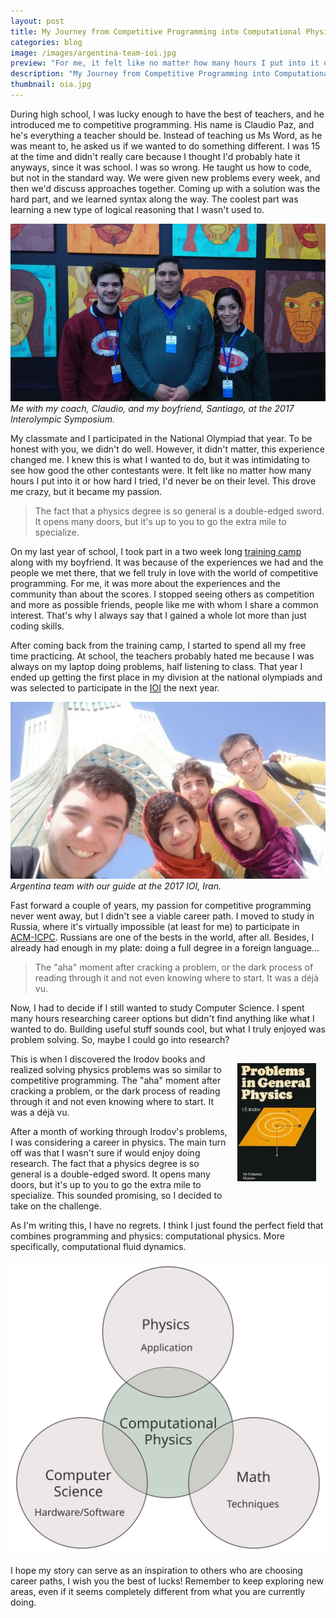 ```yaml
---
layout: post
title: My Journey from Competitive Programming into Computational Physics
categories: blog
image: /images/argentina-team-ioi.jpg
preview: "For me, it felt like no matter how many hours I put into it or how hard I tried, I'd never be on their level. This drove me crazy, but it became my passion."
description: "My Journey from Competitive Programming into Computational Physics."
thumbnail: oia.jpg
---
```


During high school, I was lucky enough to have the best of teachers, and he introduced me to competitive programming. His name is Claudio Paz, and he's everything a teacher should be. Instead of teaching us Ms Word, as he was meant to, he asked us if we wanted to do something different. I was 15 at the time and didn't really care because I thought I'd probably hate it anyways, since it was school. I was so wrong. He taught us how to code, but not in the standard way. We were given new problems every week, and then we'd discuss approaches together. Coming up with a solution was the hard part, and we learned syntax along the way. The coolest part was learning a new type of logical reasoning that I wasn't used to.

![medium](/images/symposium.jpg)
*Me with my coach, Claudio, and my boyfriend, Santiago, at the 2017 Interolympic Symposium.*

My classmate and I participated in the National Olympiad that year. To be honest with you, we didn't do well. However, it didn't matter, this experience changed me. I knew this is what I wanted to do, but it was intimidating to see how good the other contestants were. It felt like no matter how many hours I put into it or how hard I tried, I'd never be on their level. This drove me crazy, but it became my passion.

> The fact that a physics degree is so general is a double-edged sword. It opens many doors, but it's up to you to go the extra mile to specialize.

On my last year of school, I took part in a two week long [training camp](https://tc-arg.tk/) along with my boyfriend. It was because of the experiences we had and the people we met there, that we fell truly in love with the world of competitive programming. For me, it was more about the experiences and the community than about the scores. I stopped seeing others as competition and more as possible friends, people like me with whom I share a common interest. That's why I always say that I gained a whole lot more than just coding skills.

After coming back from the training camp, I started to spend all my free time practicing. At school, the teachers probably hated me because I was always on my laptop doing problems, half listening to class. That year I ended up getting the first place in my division at the national olympiads and was selected to participate in the [IOI](http://ioi2017.org/) the next year.

![medium](/images/argentina-team-ioi.jpg)
*Argentina team with our guide at the 2017 IOI, Iran.*

Fast forward a couple of years, my passion for competitive programming never went away, but I didn't see a viable career path. I moved to study in Russia, where it's virtually impossible (at least for me) to participate in [ACM-ICPC](https://icpc.global/). Russians are one of the bests in the world, after all. Besides, I already had enough in my plate: doing a full degree in a foreign language...

> The "aha" moment after cracking a problem, or the dark process of reading through it and not even knowing where to start. It was a déjà vu.

Now, I had to decide if I still wanted to study Computer Science. I spent many hours researching career options but didn't find anything like what I wanted to do. Building useful stuff sounds cool, but what I truly enjoyed was problem solving. So, maybe I could go into research?

<a href="https://www.amazon.com/Problems-general-physics-I-Irodov/dp/5030008004"><img style='padding: 15px; height: 25%; width: 25%; object-fit: contain' align="right" src="/images/irodov.jpg" atl="Problems in General Physics by i.e. Irodov"></a>This is when I discovered the Irodov books and realized solving physics problems was so similar to competitive programming. The "aha" moment after cracking a problem, or the dark process of reading through it and not even knowing where to start. It was a déjà vu.

After a month of working through Irodov's problems, I was considering a career in physics. The main turn off was that I wasn't sure if would enjoy doing research. The fact that a physics degree is so general is a double-edged sword. It opens many doors, but it's up to you to go the extra mile to specialize. This sounded promising, so I decided to take on the challenge.

As I'm writing this, I have no regrets. I think I just found the perfect field that combines programming and physics: computational physics. More specifically, computational fluid dynamics.

![small](/images/computational-physics.svg)

I hope my story can serve as an inspiration to others who are choosing career paths, I wish you the best of lucks! Remember to keep exploring new areas, even if it seems completely different from what you are currently doing.

